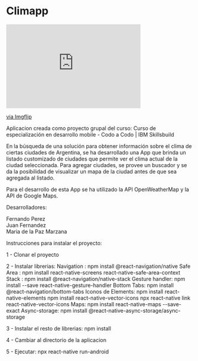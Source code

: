 ﻿# Climapp
 
<div style="width:360px;max-width:100%;"><div style="height:0;padding-bottom:62.5%;position:relative;"><iframe width="360" height="225" style="position:absolute;top:0;left:0;width:100%;height:100%;" frameBorder="0" src="https://imgflip.com/embed/5vtq9p"></iframe></div><p><a href="https://imgflip.com/gif/5vtq9p">via Imgflip</a></p></div>

Aplicacion creada como proyecto grupal del curso:
Curso de especialización en desarrollo mobile - Codo a Codo | IBM Skillsbuild

En la búsqueda de una solución para obtener información sobre el clima de ciertas ciudades de Argentina, se ha desarrollado una App que brinda un listado customizado de ciudades que permite ver el clima actual de la ciudad seleccionada. Para agregar ciudades, se provee un buscador y se da la posibilidad de visualizar un mapa de la ciudad antes de que sea agregada al listado.

Para el desarrollo de esta App se ha utilizado la API OpenWeatherMap y la API de Google Maps.

Desarrolladores:

Fernando Perez\
Juan Fernandez\
Maria de la Paz Marzana

Instrucciones para instalar el proyecto:

1 - Clonar el proyecto

2 - Instalar librerias:
Navigation : npm install @react-navigation/native
Safe Area : npm install react-native-screens react-native-safe-area-context
Stack : npm install @react-navigation/native-stack
Gesture handler: npm install --save react-native-gesture-handler
Bottom Tabs: npm install @react-navigation/bottom-tabs
Iconos de Elements: npm install react-native-elements
npm install react-native-vector-icons
npx react-native link react-native-vector-icons
Maps: npm install react-native-maps --save-exact
Async-storage: npm install @react-native-async-storage/async-storage

3 - Instalar el resto de librerias: npm install

4 - Cambiar al directorio de la aplicacion

5 - Ejecutar: npx react-native run-android
